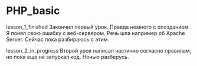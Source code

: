 # PHP_basic
lesson_1_finished 
Закончил первый урок. Правда немного с опозданием. Я понял свою ошибку с веб-сервером. Речь шла например об Apache Server. Сейчас пока разбираюсь с этим.


lesson_2_in_progress
Второй урок написал частично согласно правилам, но пока еще не запускал код. Ночью разберусь.
